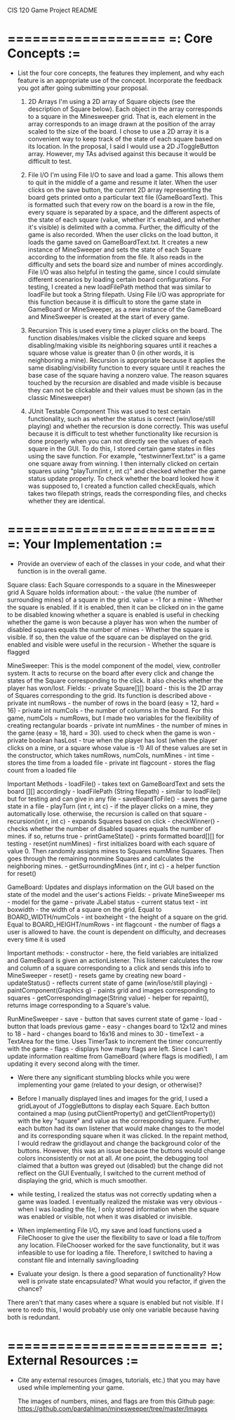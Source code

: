CIS 120 Game Project README

===================
=: Core Concepts :=
===================

- List the four core concepts, the features they implement, and why each feature
  is an appropriate use of the concept. Incorporate the feedback you got after going
  submitting your proposal.

  1. 2D Arrays
  I'm using a 2D array of Square objects (see the description of Square below).
  Each object in the array corresponds to a square in the
  Minesweeper grid. That is, each element in the array corresponds to an image drawn at the position of the array scaled to the size of the board.
  I chose to use a 2D array it is a convenient way to keep track of the state of each square based on its location.
  In the proposal, I said I would use a 2D JToggleButton array. However, my TAs advised against this because it would be difficult to test.

  2. File I/O
  I'm using File I/O to save and load a game. This allows them to quit in the middle of a game and resume it later.
  When the user clicks on the save button, the current 2D array
  representing the board gets printed onto a particular text file (GameBoardText).
  This is formatted such that every row on the board is a row in the file, every square is separated by a space,
  and the different aspects of the state of each square (value, whether it's enabled, and whether it's visible) is delimited with a comma.
  Further, the difficulty of the game is also recorded.
  When the user clicks on the load button, it loads the game saved on GameBoardText.txt. It creates a new instance of MineSweeper and sets
  the state of each Square according to the information from the file. It also reads in the difficulty and sets the board size and number of mines accordingly.
  File I/O was also helpful in testing the game, since I could simulate different scenarios by loading certain board configurations.
  For testing, I created a new loadFilePath method that was similar to loadFile but took a String filepath.
  Using File I/O was appropriate for this function because it is difficult to store the game state in GameBoard or MineSweeper, as a new
  instance of the GameBoard and MineSweeper is created at the start of every game.

  3. Recursion
  This is used every time a player clicks on the board. The function disables/makes visible the clicked square and keeps disabling/making visible its neighboring squares
  until it reaches a square whose value is greater than 0 (in other words, it is neighboring a mine). Recursion is appropriate because it
  applies the same disabling/visibility function to every square until it reaches the base case of the square having a nonzero value.
  The reason squares touched by the recursion are disabled and made visible is because they can not be clickable and their values must be shown
  (as in the classic Minesweeper)


  4. JUnit Testable Component
  This was used to test certain functionality, such as whether the status is correct (win/lose/still playing) and whether the recursion is done correctly.
  This was useful because it is difficult to test whether functionality like recursion is done properly when you can not directly see the values of each square in the GUI.
  To do this, I stored certain game states in files using the save function. For example, "testwinnerText.txt" is a game one square away from winning.
  I then internally clicked on certain squares using "playTurn(int r, int c)" and checked whether the game status update properly.
  To check whether the board looked how it was supposed to, I created a function called checkEquals, which takes two filepath strings,
  reads the corresponding files, and checks whether they are identical.




=========================
=: Your Implementation :=
=========================

- Provide an overview of each of the classes in your code, and what their
  function is in the overall game.

Square class: Each Square corresponds to a square in the Minesweeper grid
A Square holds information about:
    - the value (the number of surrounding mines) of a square in the grid. value = -1 for a mine
    - Whether the square is enabled. If it is enabled, then it can be clicked on in the game to be disabled
    knowing whether a square is enabled is useful in checking whether the game is won because a player has won when the number of disabled squares equals the number of mines
    - Whether the square is visible. If so, then the value of the square can be displayed on the grid.
    enabled and visible were useful in the recursion
    - Whether the square is flagged

MineSweeper:
This is the model component of the model, view, controller system. It acts to recurse on the board after every click and change the states of
the Square corresponding to the click. It also checks whether the player has won/lost.
Fields:
    - private Square[][] board - this is the 2D array of Squares corresponding to the grid. Its function is described above
    - private int numRows - the number of rows in the board (easy = 12, hard = 16)
    - private int numCols - the number of columns in the board. For this game, numCols = numRows, but I made two variables for the flexibility of creating rectangular boards
    - private int numMines - the number of mines in the game (easy = 18, hard = 30). used to check when the game is won
    - private boolean hasLost - true when the player has lost (when the player clicks on a mine, or a square whose value is -1)
    All of these values are set in the constructor, which takes numRows, numCols, numMines
    - int time - stores the time from a loaded file
    - private int flagcount - stores the flag count from a loaded file

Important Methods
    - loadFile() - takes text on GameBoardText and sets the board [][] accordingly
    - loadFilePath (String filepath) - similar to loadFile() but for testing and can give in any file
    - saveBoardToFile() - saves the game state in a file
    - playTurn (int r, int c) - if the player clicks on a mine, they automatically lose. otherwise, the recursion is called on that square
    - recursion(int r, int c) - expands Squares based on click
    - checkWinner() - checks whether the number of disabled squares equals the number of mines. if so, returns true
    - printGameState() - prints formatted board[][] for testing
    - reset(int numMines) - first initializes board with each square of value 0. Then randomly assigns mines to Squares numMine Squares.
    Then goes through the remaining nonmine Squares and calculates the neighboring mines.
    - getSurroundingMines (int r, int c) - a helper function for reset()

GameBoard:
Updates and displays information on the GUI based on the state of the model and the user's actions
Fields:
    - private MineSweeper ms -  model for the game
    - private JLabel status - current status text
    - int boxwidth - the width of a square on the grid. Equal to BOARD_WIDTH/numCols
    - int boxheight - the height of a square on the grid. Equal to BOARD_HEIGHT/numRows
    - int flagcount - the number of flags a user is allowed to have. the count is dependent on difficulty, and decreases every time it is used

Important methods:
    - constructor - here, the field variables are initialized and GameBoard is given an actionListener.
    This listener calculates the row and column of a square corresponding to a click and sends this info to MineSweeper
    - reset() - resets game by creating new board
    - updateStatus() - reflects current state of game (win/lose/still playing)
    - paintComponent(Graphics g) - paints grid and images corresponding to squares
    - getCorrespondingImage(String value) - helper for repaint(), returns image corresponding to a Square's value.

RunMineSweeper
    - save - button that saves current state of game
    - load - button that loads previous game
    - easy - changes board to 12x12 and mines to 18
    - hard - changes board to 16x16 and mines to 30
    - timeText - a TextArea for the time. Uses TimerTask to increment the timer concurrently with the game
    - flags - displays how many flags are left. Since I can't update information realtime from GameBoard (where flags is modified),
    I am updating it every second along with the timer.

- Were there any significant stumbling blocks while you were implementing your
  game (related to your design, or otherwise)?

- Before I manually displayed lines and images for the grid, I used a gridLayout of JToggleButtons to display each Square.
Each button contained a map (using putClientProperty() and getClientProperty()) with the key "square" and value as the corresponding square.
Further, each button had its own listener that would make changes to the model and its corresponding square when it was clicked.
In the repaint method, I would redraw the gridlayout and change the background color of the buttons. However, this was an issue because the buttons
would change colors inconsistently or not at all. At one point, the debugging tool claimed that a button was greyed out (disabled) but the change did not reflect on the GUI
Eventually, I switched to the current method of displaying the grid, which is much smoother.

- while testing, I realized the status was not correctly updating when a game was loaded. I eventually realized the mistake was very obvious -
when I was loading the file, I only stored information when the square was enabled or visible, not when it was disabled or invisible.

- When implementing File I/O, my save and load functions used a FileChooser to give the user the flexibility to save or load a file to/from any location.
FileChooser worked for the save functionality, but it was infeasible to use for loading a file. Therefore, I switched to having a constant file and internally saving/loading



- Evaluate your design. Is there a good separation of functionality? How well is
  private state encapsulated? What would you refactor, if given the chance?

There aren't that many cases where a square is enabled but not visible. If I were to redo this, I would probably use only one variable because
having both is redundant.

========================
=: External Resources :=
========================

- Cite any external resources (images, tutorials, etc.) that you may have used 
  while implementing your game.

  The images of numbers, mines, and flags are from this Github page: https://github.com/pardahlman/minesweeper/tree/master/Images
